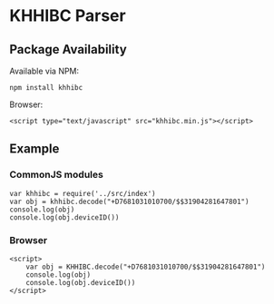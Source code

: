 # KHHIBC Parser

## Package Availability

Available via NPM:

```
npm install khhibc
```

Browser:
```
<script type="text/javascript" src="khhibc.min.js"></script>
```

## Example

### CommonJS modules
```
var khhibc = require('../src/index')
var obj = khhibc.decode("+D7681031010700/$$31904281647801")
console.log(obj)
console.log(obj.deviceID())
```

### Browser
```
<script>
    var obj = KHHIBC.decode("+D7681031010700/$$31904281647801")
    console.log(obj)
    console.log(obj.deviceID())
</script>
```
